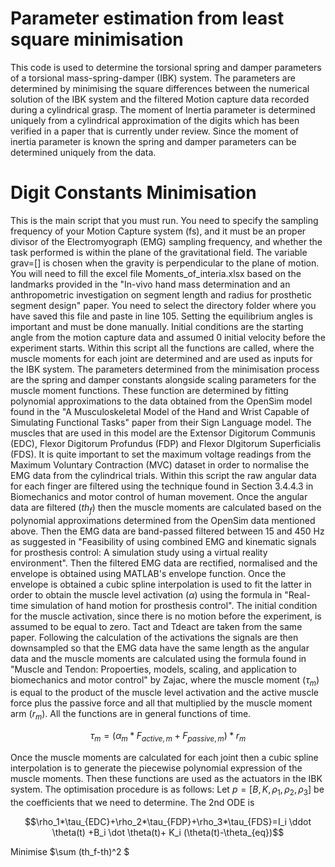 # Parameter estimation from least square minimisation

This code is used to determine the torsional spring and damper parameters of a torsional mass-spring-damper (IBK) system. The parameters are determined by minimising the square differences between the numerical solution of the IBK system and the filtered Motion capture data recorded during a cylindrical grasp. The moment of Inertia parameter is determined uniquely from a cylindrical approximation of the digits which has been verified in a paper that is currently under review. Since the moment of inertia parameter is known the spring and damper parameters can be determined uniquely from the data.


# Digit Constants Minimisation

This is the main script that you must run. You need to specify the sampling frequency of your Motion Capture system (fs), and it must be an proper divisor of the Electromyograph (EMG) sampling frequency, and whether the task performed is within the plane of the gravitational field. The variable grav=[] is chosen when the gravity is perpendicular to the plane of motion. You will need to fill the excel file Moments_of_interia.xlsx based on the landmarks provided in the "In-vivo hand mass determination and an anthropometric investigation on segment length and radius for prosthetic segment design" paper. You need to select the directory folder where you have saved this file and paste in line 105. Setting the equilibrium angles is important and must be done manually. Initial conditions are the starting angle from the motion capture data and assumed 0 initial velocity before the experiment starts. Within this script all the functions are called, where the muscle moments for each joint are determined and are used as inputs for the IBK system. The parameters determined from the minimisation process are the spring and damper constants alongside scaling parameters for the muscle moment functions. These function are determined by fitting polynomial approximations to the data obtained from the OpenSim model found in the 
"A Musculoskeletal Model of the Hand and Wrist Capable of Simulating
Functional Tasks" paper from their Sign Language model. The muscles that are used in this model are the Extensor Digitorum Communis (EDC), Flexor Digitorum Profundus (FDP) and Flexor DIgitorum Superficialis (FDS). It is quite important to set the maximum voltage readings from the Maximum Voluntary Contraction (MVC) dataset in order to normalise the EMG data from the cylindrical trials. Within this script the raw angular data for each finger are filtered using the technique found in Section 3.4.4.3 in Biomechanics and motor control of human movement. Once the angular data are filtered ($th_f$) then the muscle moments are calculated based on the polynomial approximations determined from the OpenSim data mentioned above. Then the EMG data are band-passed filtered between 15 and 450 Hz as suggested in "Feasibility of using 
combined EMG and kinematic signals for prosthesis control: A simulation study 
using a virtual reality environment". Then the filtered EMG data are rectified, normalised and the envelope is obtained using MATLAB's envelope function. Once the envelope is obtained a cubic spline interpolation is used to fit the latter in order to obtain the muscle level activation ($\alpha$) using the formula in "Real-time simulation of hand motion for prosthesis control". The initial condition for the 
muscle activation, since there is no motion before the experiment, is
assumed to be equal to zero. Tact and Tdeact are taken from the same
paper. Following the calculation of the activations the signals are then downsampled so that the EMG data have the same length as the angular data and the muscle moments are calculated using the formula found in "Muscle and Tendon: Propoerties, models, scaling, and application to biomechanics and motor control" by Zajac, where the muscle moment ($\tau_m$) is equal to the product of the muscle level activation and the active muscle force plus the passive force and all that multiplied by the muscle moment arm ($r_m$). All the functions are in general functions of time.

$$ \tau_m=(\alpha_m*F_{active,m}+F_{passive,m})*r_m $$


Once the muscle moments are calculated for each joint then a cubic spline interpolation is to generate the piecewise polynomial expression of the muscle moments. Then these functions are used as the actuators in the IBK system. The optimisation procedure is as follows: Let $p=[B,K,\rho_1,\rho_2,\rho_3]$ be the coefficients that we need to determine. The 2nd ODE is

$$\rho_1*\tau_{EDC}+\rho_2*\tau_{FDP}+\rho_3*\tau_{FDS}=I_i \ddot \theta(t) +B_i \dot \theta(t)+ K_i (\theta(t)-\theta_{eq})$$

Minimise $\sum (th_f-th)^2 $ 


